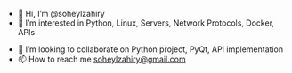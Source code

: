 - 👋 Hi, I’m @soheylzahiry
- 👀 I’m interested in Python, Linux, Servers, Network Protocols, Docker, APIs
<!---
- 🌱 I’m currently learning CEH and C++
--->
- 💞️ I’m looking to collaborate on Python project, PyQt, API implementation
- 📫 How to reach me soheylzahiry@gmail.com

<!---
soheylzahiry/soheylzahiry is a ✨ special ✨ repository because its `README.md` (this file) appears on your GitHub profile.
You can click the Preview link to take a look at your changes.
--->
